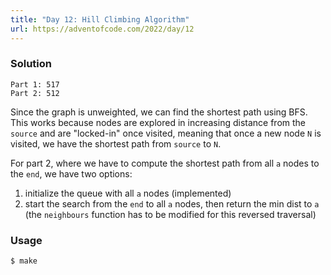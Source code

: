 ```yaml
---
title: "Day 12: Hill Climbing Algorithm"
url: https://adventofcode.com/2022/day/12
---
```


### Solution
```
Part 1: 517
Part 2: 512
```
Since the graph is unweighted, we can find the shortest path using BFS.
This works because nodes are explored in increasing distance from the `source` and are "locked-in" once visited,
meaning that once a new node `N` is visited, we have the shortest path from `source` to `N`.

For part 2, where we have to compute the shortest path from all `a` nodes to the `end`, we have two options:
1. initialize the queue with all `a` nodes (implemented)
2. start the search from the `end` to all `a` nodes, then return the min dist to `a` (the `neighbours` function has to be modified for this reversed traversal)

### Usage
```
$ make
```
